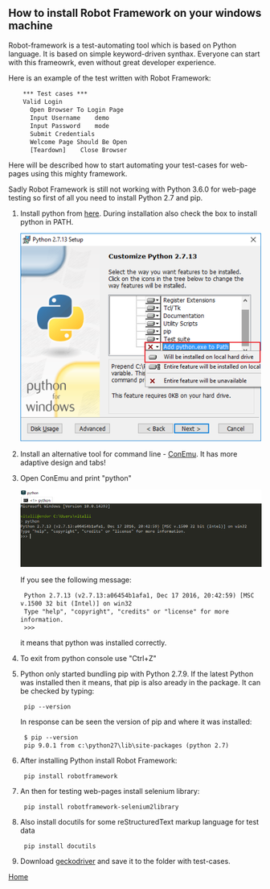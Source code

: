 ## How to install Robot Framework on your windows machine

Robot-framework is a test-automating tool which is based on Python language.
It is based on simple keyword-driven synthax. Everyone can start with this frameowrk, even without great developer experience.

Here is an example of the test written with Robot Framework:

        *** Test cases ***
        Valid Login
          Open Browser To Login Page
          Input Username    demo
          Input Password    mode
          Submit Credentials
          Welcome Page Should Be Open
          [Teardown]    Close Browser

Here will be described how to start automating your test-cases for web-pages using this mighty framework.

Sadly Robot Framework is still not working with Python 3.6.0 for web-page testing so first of all you need to install Python 2.7 and pip.

1. Install python from [here](https://www.python.org/downloads/). During installation also check the box to install python in PATH.

    ![](/images/Python_install.png)

2. Install an alternative tool for command line - [ConEmu](https://conemu.github.io/). It has more adaptive design and tabs!
3. Open ConEmu and print "python"

    ![](/images/conemu_python.png)

    If you see the following message:

        Python 2.7.13 (v2.7.13:a06454b1afa1, Dec 17 2016, 20:42:59) [MSC v.1500 32 bit (Intel)] on win32
        Type "help", "copyright", "credits" or "license" for more information.
        >>>

    it means that python was installed correctly.  

4. To exit from python console use "Ctrl+Z"
5. Python only started bundling pip with Python 2.7.9. If the latest Python was installed then it means, that pip is also aready in the package. It can be checked by typing:

        pip --version

    In response can be seen the version of pip and where it was installed:

        $ pip --version
        pip 9.0.1 from c:\python27\lib\site-packages (python 2.7)

6. After installing Python install Robot Framework:

        pip install robotframework

7. An then for testing web-pages install selenium library:

        pip install robotframework-selenium2library

8. Also install docutils for some reStructuredText markup language for test data

        pip install docutils

9. Download [geckodriver](https://github.com/mozilla/geckodriver/releases) and save it to the folder with test-cases.


[Home](https://illuminatt.github.io)
